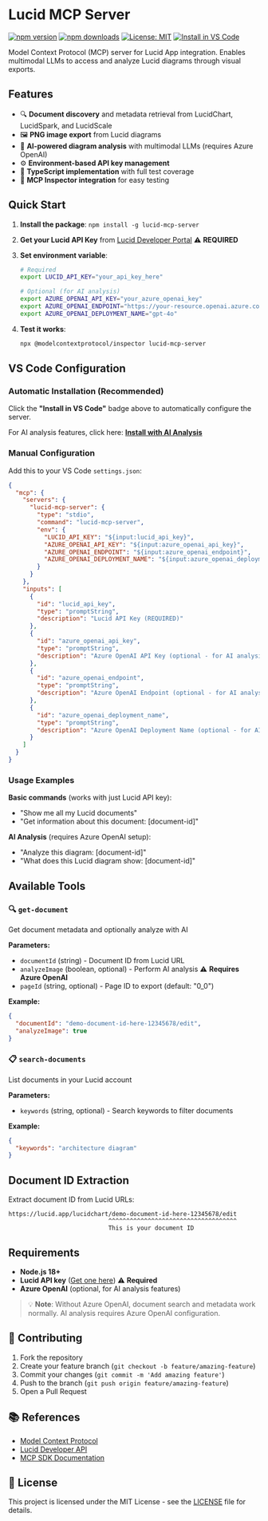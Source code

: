 # Lucid MCP Server

[![npm version](https://img.shields.io/npm/v/lucid-mcp-server.svg)](https://www.npmjs.com/package/lucid-mcp-server)
[![npm downloads](https://img.shields.io/npm/dm/lucid-mcp-server.svg)](https://www.npmjs.com/package/lucid-mcp-server)
[![License: MIT](https://img.shields.io/badge/License-MIT-yellow.svg)](https://opensource.org/licenses/MIT)
[![Install in VS Code](https://img.shields.io/badge/Install_in-VS_Code-0078d4?style=flat-square&logo=visualstudiocode)](https://vscode.dev/redirect/mcp/install?name=lucid-mcp-server&config=%7B%22type%22%3A%22stdio%22%2C%22command%22%3A%22lucid-mcp-server%22%2C%22env%22%3A%7B%22LUCID_API_KEY%22%3A%22%24%7Binput%3Alucid_api_key%7D%22%7D%7D)

Model Context Protocol (MCP) server for Lucid App integration. Enables multimodal LLMs to access and analyze Lucid diagrams through visual exports.

## Features

- 🔍 **Document discovery** and metadata retrieval from LucidChart, LucidSpark, and LucidScale
- 🖼️ **PNG image export** from Lucid diagrams  
- 🤖 **AI-powered diagram analysis** with multimodal LLMs (requires Azure OpenAI)
- ⚙️ **Environment-based API key management**
- 📝 **TypeScript implementation** with full test coverage
- 🔧 **MCP Inspector integration** for easy testing

## Quick Start

1. **Install the package**: `npm install -g lucid-mcp-server`

2. **Get your Lucid API Key** from [Lucid Developer Portal](https://developer.lucid.co/docs/api-keys) ⚠️ **REQUIRED**

3. **Set environment variable**:
   ```bash
   # Required
   export LUCID_API_KEY="your_api_key_here"
   
   # Optional (for AI analysis)
   export AZURE_OPENAI_API_KEY="your_azure_openai_key"
   export AZURE_OPENAI_ENDPOINT="https://your-resource.openai.azure.com"  
   export AZURE_OPENAI_DEPLOYMENT_NAME="gpt-4o"
   ```

4. **Test it works**:
   ```bash
   npx @modelcontextprotocol/inspector lucid-mcp-server
   ```

## VS Code Configuration

### Automatic Installation (Recommended)

Click the **"Install in VS Code"** badge above to automatically configure the server.

For AI analysis features, click here: [**Install with AI Analysis**](https://vscode.dev/redirect/mcp/install?name=lucid-mcp-server&config=%7B%22type%22%3A%22stdio%22%2C%22command%22%3A%22lucid-mcp-server%22%2C%22env%22%3A%7B%22LUCID_API_KEY%22%3A%22%24%7Binput%3Alucid_api_key%7D%22%2C%22AZURE_OPENAI_API_KEY%22%3A%22%24%7Binput%3Aazure_openai_api_key%7D%22%2C%22AZURE_OPENAI_ENDPOINT%22%3A%22%24%7Binput%3Aazure_openai_endpoint%7D%22%2C%22AZURE_OPENAI_DEPLOYMENT_NAME%22%3A%22%24%7Binput%3Aazure_openai_deployment_name%7D%22%7D%7D)

### Manual Configuration

Add this to your VS Code `settings.json`:

```json
{
  "mcp": {
    "servers": {
      "lucid-mcp-server": {
        "type": "stdio",
        "command": "lucid-mcp-server",
        "env": {
          "LUCID_API_KEY": "${input:lucid_api_key}",
          "AZURE_OPENAI_API_KEY": "${input:azure_openai_api_key}",
          "AZURE_OPENAI_ENDPOINT": "${input:azure_openai_endpoint}",
          "AZURE_OPENAI_DEPLOYMENT_NAME": "${input:azure_openai_deployment_name}"
        }
      }
    },
    "inputs": [
      {
        "id": "lucid_api_key", 
        "type": "promptString",
        "description": "Lucid API Key (REQUIRED)"
      },
      {
        "id": "azure_openai_api_key",
        "type": "promptString", 
        "description": "Azure OpenAI API Key (optional - for AI analysis)"
      },
      {
        "id": "azure_openai_endpoint",
        "type": "promptString",
        "description": "Azure OpenAI Endpoint (optional - for AI analysis)"
      },
      {
        "id": "azure_openai_deployment_name",
        "type": "promptString",
        "description": "Azure OpenAI Deployment Name (optional - for AI analysis)"
      }
    ]
  }
}
```

### Usage Examples

**Basic commands** (works with just Lucid API key):
- "Show me all my Lucid documents"
- "Get information about this document: [document-id]"

**AI Analysis** (requires Azure OpenAI setup):
- "Analyze this diagram: [document-id]"
- "What does this Lucid diagram show: [document-id]"

## Available Tools

### 🔍 `get-document`
Get document metadata and optionally analyze with AI

**Parameters:**
- `documentId` (string) - Document ID from Lucid URL  
- `analyzeImage` (boolean, optional) - Perform AI analysis ⚠️ **Requires Azure OpenAI**
- `pageId` (string, optional) - Page ID to export (default: "0_0")

**Example:**
```json
{
  "documentId": "demo-document-id-here-12345678/edit",
  "analyzeImage": true
}
```

### 📋 `search-documents`  
List documents in your Lucid account

**Parameters:**
- `keywords` (string, optional) - Search keywords to filter documents

**Example:**
```json
{
  "keywords": "architecture diagram"
}
```

## Document ID Extraction

Extract document ID from Lucid URLs:
```
https://lucid.app/lucidchart/demo-document-id-here-12345678/edit
                            ^^^^^^^^^^^^^^^^^^^^^^^^^^^^^^^^^^^^
                            This is your document ID
```

## Requirements

- **Node.js 18+** 
- **Lucid API key** ([Get one here](https://developer.lucid.co/docs/api-keys)) ⚠️ **Required**
- **Azure OpenAI** (optional, for AI analysis features)

> 💡 **Note**: Without Azure OpenAI, document search and metadata work normally. AI analysis requires Azure OpenAI configuration.

## 🤝 Contributing

1. Fork the repository
2. Create your feature branch (`git checkout -b feature/amazing-feature`)
3. Commit your changes (`git commit -m 'Add amazing feature'`)
4. Push to the branch (`git push origin feature/amazing-feature`)
5. Open a Pull Request

## 📚 References

- [Model Context Protocol](https://modelcontextprotocol.io/)
- [Lucid Developer API](https://developer.lucid.co/)
- [MCP SDK Documentation](https://github.com/modelcontextprotocol/sdk)

## 📄 License

This project is licensed under the MIT License - see the [LICENSE](LICENSE) file for details.
